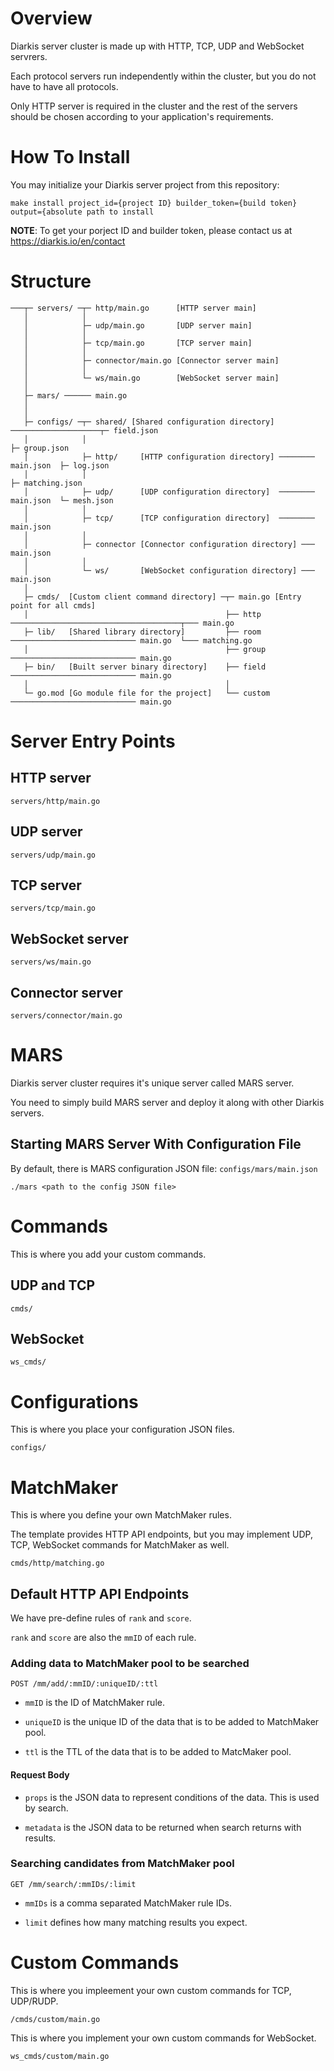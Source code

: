# Overview

Diarkis server cluster is made up with HTTP, TCP, UDP and WebSocket servrers.

Each protocol servers run independently within the cluster, but you do not have to have all protocols.

Only HTTP server is required in the cluster and the rest of the servers should be chosen according to your application's requirements.

# How To Install

You may initialize your Diarkis server project from this repository:

```
make install project_id={project ID} builder_token={build token} output={absolute path to install
```

**NOTE**: To get your porject ID and builder token, please contact us at https://diarkis.io/en/contact

# Structure

```
───┬─ servers/ ─┬─ http/main.go      [HTTP server main]
   │            │
   │            ├─ udp/main.go       [UDP server main]
   │            │
   │            ├─ tcp/main.go       [TCP server main]
   │            │
   │            ├─ connector/main.go [Connector server main]
   │            │
   │            └─ ws/main.go        [WebSocket server main]
   │
   ├─ mars/ ────── main.go
   │
   │
   ├─ configs/ ─┬─ shared/ [Shared configuration directory] ────────────────────┬─ field.json
   │            │                                                               ├─ group.json
   │            ├─ http/     [HTTP configuration directory] ──────── main.json  ├─ log.json
   │            │                                                               ├─ matching.json
   │            ├─ udp/      [UDP configuration directory]  ──────── main.json  └─ mesh.json
   │            │
   │            ├─ tcp/      [TCP configuration directory]  ──────── main.json
   │            │
   │            ├─ connector [Connector configuration directory] ─── main.json
   │            │
   │            └─ ws/       [WebSocket configuration directory] ─── main.json
   │
   ├─ cmds/  [Custom client command directory] ─┬─ main.go [Entry point for all cmds]
   │                                            ├── http   ──────────────────────────────────────┬─── main.go
   ├─ lib/   [Shared library directory]         ├── room   ──────────────────────────── main.go  └─── matching.go
   │                                            ├── group  ──────────────────────────── main.go
   ├─ bin/   [Built server binary directory]    ├── field  ──────────────────────────── main.go
   │                                            │
   └─ go.mod [Go module file for the project]   └── custom ──────────────────────────── main.go

```

# Server Entry Points

## HTTP server

```
servers/http/main.go
```

## UDP server

```
servers/udp/main.go
```

## TCP server

```
servers/tcp/main.go
```

## WebSocket server

```
servers/ws/main.go
```

## Connector server

```
servers/connector/main.go
```

# MARS

Diarkis server cluster requires it's unique server called MARS server.

You need to simply build MARS server and deploy it along with other Diarkis servers.

## Starting MARS Server With Configuration File

By default, there is MARS configuration JSON file: `configs/mars/main.json`

```
./mars <path to the config JSON file>
```

# Commands

This is where you add your custom commands.

## UDP and TCP

```
cmds/
```

## WebSocket

```
ws_cmds/
```

# Configurations

This is where you place your configuration JSON files.

```
configs/
```

# MatchMaker

This is where you define your own MatchMaker rules.

The template provides HTTP API endpoints, but you may implement UDP, TCP, WebSocket commands for MatchMaker as well.

```
cmds/http/matching.go
```

## Default HTTP API Endpoints

We have pre-define rules of `rank` and `score`.

`rank` and `score` are also the `mmID` of each rule.

### Adding data to MatchMaker pool to be searched

```
POST /mm/add/:mmID/:uniqueID/:ttl
```

- `mmID` is the ID of MatchMaker rule.

- `uniqueID` is the unique ID of the data that is to be added to MatchMaker pool.

- `ttl` is the TTL of the data that is to be added to MatcMaker pool.

#### Request Body

- `props` is the JSON data to represent conditions of the data. This is used by search.

- `metadata` is the JSON data to be returned when search returns with results.

### Searching candidates from MatchMaker pool

```
GET /mm/search/:mmIDs/:limit
```

- `mmIDs` is a comma separated MatchMaker rule IDs.

- `limit` defines how many matching results you expect.

# Custom Commands

This is where you impleement your own custom commands for TCP, UDP/RUDP.

```
/cmds/custom/main.go
```

This is where you implement your own custom commands for WebSocket.

```
ws_cmds/custom/main.go
```
